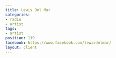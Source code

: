 ```yaml
---
title: Lewis Del Mar
categories:
- radio
- artist
tags:
- artist
position: 119
facebook: https://www.facebook.com/lewisdelmar/
layout: client
---
```


